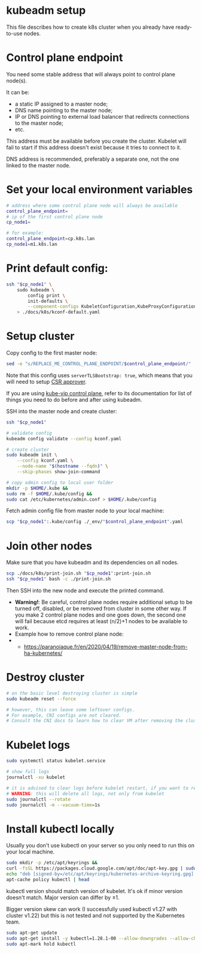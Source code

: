 
# kubeadm setup

This file describes how to create k8s cluster when you already have ready-to-use nodes.

# Control plane endpoint

You need some stable address that will always point to control plane node(s).

It can be:
- a static IP assigned to a master node;
- DNS name pointing to the master node;
- IP or DNS pointing to external load balancer that redirects connections to the master node;
- etc.

This address must be available before you create the cluster.
Kubelet will fail to start if this address doesn't exist
because it tries to connect to it.

DNS address is recommended, preferably a separate one, not the one linked to the master node.

# Set your local environment variables

```bash
# address where some control plane node will always be available
control_plane_endpoint=
# ip of the first control plane node
cp_node1=

# for example:
control_plane_endpoint=cp.k8s.lan
cp_node1=m1.k8s.lan
```

# Print default config:

```bash
ssh "$cp_node1" \
    sudo kubeadm \
        config print \
        init-defaults \
        --component-configs KubeletConfiguration,KubeProxyConfiguration \
    > ./docs/k8s/kconf-default.yaml
```

# Setup cluster

Copy config to the first master node:

```bash
sed -e "s/REPLACE_ME_CONTROL_PLANE_ENDPOINT/$control_plane_endpoint/" ./docs/k8s/kconf.yaml | ssh "$cp_node1" "cat > kconf.yaml"
```

Note that this config uses `serverTLSBootstrap: true`,
which means that you will need to setup [CSR approver](../../metrics/kubelet-csr-approver/readme.md).

If you are using [kube-vip control plane](../../network/kube-vip-control-plane/readme.md),
refer to its documentation for list of things
you need to do before and after using kubeadm.

SSH into the master node and create cluster:

```bash
ssh "$cp_node1"
```

```bash
# validate config
kubeadm config validate --config kconf.yaml

# create cluster
sudo kubeadm init \
    --config kconf.yaml \
    --node-name "$(hostname --fqdn)" \
    --skip-phases show-join-command

# copy admin config to local user folder
mkdir -p $HOME/.kube &&
sudo rm -f $HOME/.kube/config &&
sudo cat /etc/kubernetes/admin.conf > $HOME/.kube/config
```

Fetch admin config file from master node to your local machine:

```bash
scp "$cp_node1":.kube/config ./_env/"$control_plane_endpoint".yaml
```

# Join other nodes

Make sure that you have kubeadm and its dependencies on all nodes.

```bash
scp ./docs/k8s/print-join.sh "$cp_node1":print-join.sh
ssh "$cp_node1" bash -c ./print-join.sh
```

Then SSH into the new node and execute the printed command.

- **Warning!**: Be careful, control plane nodes require additional setup
to be turned off, disabled, or be removed from cluster in some other way.
If you make 2 control plane nodes and one goes down, the second one will fail
because etcd requires at least (n/2)+1 nodes to be available to work.
- Example how to remove control plane node:
- - https://paranoiaque.fr/en/2020/04/19/remove-master-node-from-ha-kubernetes/

# Destroy cluster

```bash
# on the basic level destroying cluster is simple
sudo kubeadm reset --force

# however, this can leave some leftover configs.
# For example, CNI configs are not cleared.
# Consult the CNI docs to learn how to clear VM after removing the cluster.
```

# Kubelet logs

```bash
sudo systemctl status kubelet.service

# show full logs
journalctl -xu kubelet

# it is advised to clear logs before kubelet restart, if you want to read them
# WARNING: this will delete all logs, not only from kubelet
sudo journalctl --rotate
sudo journalctl -m --vacuum-time=1s
```

# Install kubectl locally

Usually you don't use kubectl on your server
so you only need to run this on your local machine.

```bash
sudo mkdir -p /etc/apt/keyrings &&
curl -fsSL https://packages.cloud.google.com/apt/doc/apt-key.gpg | sudo gpg --dearmor -o /etc/apt/keyrings/kubernetes-archive-keyring.gpg &&
echo "deb [signed-by=/etc/apt/keyrings/kubernetes-archive-keyring.gpg] https://apt.kubernetes.io/ kubernetes-xenial main" | sudo tee /etc/apt/sources.list.d/kubernetes.list
apt-cache policy kubectl | head
```

kubectl version should match version of kubelet.
It's ok if minor version doesn't match.
Major version can differ by ±1.

Bigger version skew can work
(I successfully used kubectl v1.27 with cluster v1.22)
but this is not tested and not supported by the Kubernetes team.

```bash
sudo apt-get update
sudo apt-get install -y kubectl=1.28.1-00 --allow-downgrades --allow-change-held-packages
sudo apt-mark hold kubectl
```
